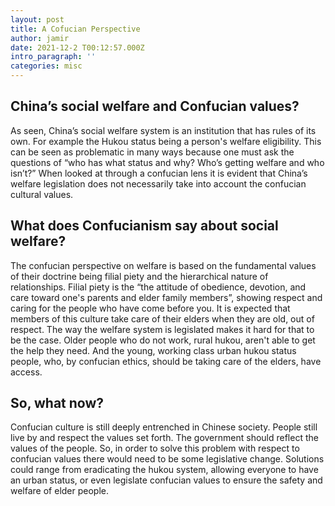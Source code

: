```yaml
---
layout: post
title: A Cofucian Perspective
author: jamir
date: 2021-12-2 T00:12:57.000Z
intro_paragraph: ''
categories: misc
---
```


## China’s social welfare and Confucian values?

As seen, China’s social welfare system is an institution that
has rules of its own. For example the Hukou status being a
person's welfare eligibility. This can be seen as problematic
in many ways because one must ask the questions of “who has what status and why?
Who’s getting welfare and who isn’t?” When looked at through a confucian lens it is
evident that China’s welfare legislation does not necessarily take into account the
confucian cultural values. 

## What does Confucianism say about social welfare?

The confucian perspective on welfare is based on the fundamental
values of their doctrine being filial piety and the hierarchical nature of relationships.
Filial piety is the “the attitude of obedience, devotion, and care
toward one's parents and elder family members”, showing respect and caring for the people
who have come before you. It is expected that members of this culture take care of their
elders when they are old, out of respect. The way the welfare system is legislated makes
it hard for that to be the case. Older people who do not work, rural hukou, aren't able to
get the help they need. And the young, working class urban hukou status people, who, by confucian
ethics, should be taking care of the elders, have access. 

## So, what now?

Confucian culture is still deeply entrenched in Chinese society. People still
live by and respect the values set forth. The government should reflect the values
of the people. So, in order to solve this problem with respect to confucian values
there would need to be some legislative change. Solutions could range from eradicating
the hukou system, allowing everyone to have an urban status, or even legislate confucian
values to ensure the safety and welfare of elder people. 